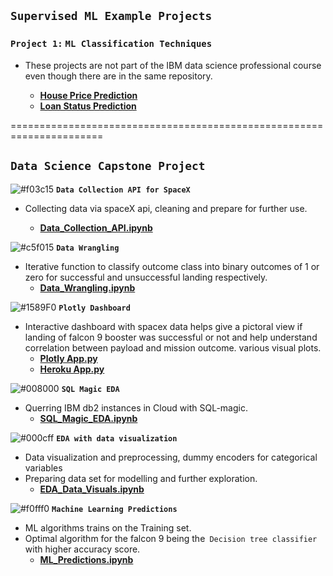 ## `Supervised ML Example Projects`

### `Project 1:` **`ML Classification Techniques `**

- These projects are not part of the IBM data science professional course even though there are in the same repository.

  - [**House Price Prediction**](https://github.com/kuta-ndze/DScExampleProjects/blob/main/House%20Price%20Prediction.ipynb)
  - [**Loan Status Prediction**](https://github.com/kuta-ndze/DScExampleProjects/blob/main/Machine_Learning_With_Python.ipynb)

======================================================================

## `Data Science Capstone Project`

![#f03c15](https://via.placeholder.com/15/f03c15/000000?text=+) **`Data Collection API for SpaceX`**

- Collecting data via spaceX api, cleaning and prepare for further use.

  - [**Data_Collection_API.ipynb**](https://github.com/kuta-ndze/DScExampleProjects/blob/main/Data_Collection_API.ipynb)

![#c5f015](https://via.placeholder.com/15/c5f015/000000?text=+) **`Data Wrangling`**

- Iterative function to classify outcome class into binary outcomes of 1 or zero for successful and unsuccessful landing respectively.
  - [**Data_Wrangling.ipynb**](https://github.com/kuta-ndze/DScExampleProjects/blob/main/Data_Wrangling_EDA.ipynb)

![#1589F0](https://via.placeholder.com/15/1589F0/000000?text=+) **`Plotly Dashboard`**

- Interactive dashboard with spacex data helps give a pictoral view if landing of falcon 9 booster was successful or not and help understand correlation between payload and mission outcome. various visual plots.
  - [**Plotly App.py**](https://github.com/kuta-ndze/IBM_Data_Science_Capstone_Project/blob/main/app.py)
  - [**Heroku App.py**](https://spacex-dash-app.herokuapp.com/)

![#008000](https://via.placeholder.com/15/008000/000000?text=+) **`SQL Magic EDA`**

- Querring IBM db2 instances in Cloud with SQL-magic.
  - [**SQL_Magic_EDA.ipynb**](https://github.com/kuta-ndze/IBM_Data_Science_Capstone_Project/blob/main/SQL_Magic_EDA.ipynb)

![#000cff](https://via.placeholder.com/15/000cff/000000?text=+) **`EDA with data visualization`**

- Data visualization and preprocessing, dummy encoders for categorical variables
- Preparing data set for modelling and further exploration.
  - [**EDA_Data_Visuals.ipynb**](https://github.com/kuta-ndze/IBM_Data_Science_Capstone_Project/blob/main/EDA_With_Data_Visualization.ipynb)

![#f0fff0](https://via.placeholder.com/15/f0fff0/000000?text=+) **`Machine Learning Predictions`**

- ML algorithms trains on the Training set.
- Optimal algorithm for the falcon 9 being the` Decision tree classifier` with higher accuracy score.
  - [**ML_Predictions.ipynb**](https://github.com/kuta-ndze/IBM_Data_Science_Capstone_Project/blob/main/Machine_Learning_Predictions.ipynb)
